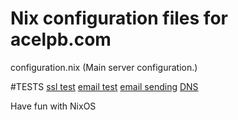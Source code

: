 # Nix configuration files for acelpb.com

configuration.nix (Main server configuration.)

#TESTS
[ssl test](https://www.ssllabs.com/ssltest/analyze.html?d=acelpb.com&latest)
[email test](http://emailsecuritygrader.com/)
[email sending](https://www.mail-tester.com/)
[DNS](https://threatintelligenceplatform.com/report/acelpb.com/Z6S3A22LNx)

Have fun with NixOS
